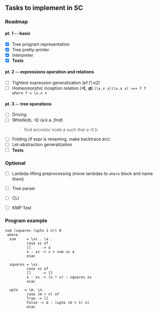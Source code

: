 ## Tasks to implement in SC

### Roadmap
#### pt. 1 -- basic
-[x] Tree program representation
-[x] Tree pretty-printer
-[x] Interpreter
-[x] **Tests**

#### pt. 2 -- expressions operation and relations
-[ ] Tightest expression generalization (e1 ⨅ e2)
-[ ] Homeomorphic inception relation (**◁**, **⊴**)
```(\x.x x)(\x.x x) <=> f f where f = \x.x x```

#### pt. 3 -- tree operations
-[ ] Driving
-[ ] Whistle(b, ◁) (a.k.a. _find_)
  > find ancestor node a such that a ◁ b
-[ ] Folding (if expr is renaming, make backtrace arc)
-[ ] Let-abstraction generalization
-[ ] **Tests**

### Optional
-[ ] Lambda-lifting preprocessing (move lambdas to `where` block and name them)
-[ ] Tree parser
-[ ] CLI
-[ ] KMP Test


### Program example
```
sum (squares (upto 1 n)) 0
 where
  sum     = \xs . \a .
          case xs of
          []     -> a
          x : xs -> x + sum xs a
          esac
          
  squares = \xs.
          case xs of
          []     -> []
          x : xs -> (x * x) : squares xs
          esac
          
  upto   = \m. \n.
          case (m > n) of
          True -> []
          False -> m : (upto (m + 1) n)
          esac
```